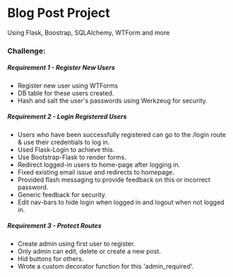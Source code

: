 # **Blog Post Project**

Using Flask, Boostrap, SQLAlchemy, WTForm and more

### Challenge:
##### Requirement 1 - Register New Users
* Register new user using WTForms
* DB table for these users created.
* Hash and salt the user's passwords using Werkzeug for security.

##### Requirement 2 - Login Registered Users
* Users who have been successfully registered can go to the /login route & use their credentials to log in.
* Used Flask-Login to achieve this.
* Use Bootstrap-Flask to render forms.
* Redirect logged-in users to home-page after logging in.
* Fixed existing email issue and redirects to homepage.
* Provided flash messaging to provide feedback on this or incorrect password.
* Generic feedback for security.
* Edit nav-bars to hide login when logged in and logout when not logged in.

##### Requirement 3 - Protect Routes
* Create admin using first user to register.
* Only admin can edit, delete or create a new post.
* Hid buttons for others.
* Wrote a custom decorator function for this 'admin_required'.
